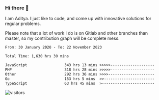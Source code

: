 ### Hi there 👋

I am Aditya. I just like to code, and come up with innovative solutions for regular problems.

Please note that a lot of work I do is on Gitlab and other branches than master, so my contribution graph will be complete mess.

<!--START_SECTION:waka-->

```txt
From: 30 January 2020 - To: 22 November 2023

Total Time: 1,630 hrs 30 mins

JavaScript                 343 hrs 13 mins >>>>>--------------------   21.05 %
PHP                        318 hrs 28 mins >>>>>--------------------   19.53 %
Other                      292 hrs 36 mins >>>>---------------------   17.95 %
Go                         153 hrs 5 mins  >>-----------------------   09.39 %
TypeScript                 63 hrs 45 mins  >------------------------   03.91 %
```

<!--END_SECTION:waka-->

![visitors](https://visitor-badge.glitch.me/badge?page_id=BrainBuzzer.visitor-badge&left_color=green&right_color=red)
